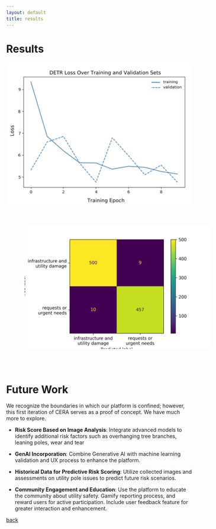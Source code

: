 ```yaml
---
layout: default
title: results
---
```

# Results
<!-- 
![](static/figures/detr_performance.png)

<img src="static/figures/confusion_matrix.png"
     alt="Confusion_matrix SVM"
     style="margin = 50px" />
-->
<img src="static/figures/detr_performance.png" alt="DETR Performance" style="margin: 0 auto; display: block;">

<img src="static/figures/confusion_matrix.png" alt="Confusion Matrix SVM" style="margin: 50px;">

# Future Work
We recognize the boundaries in which our platform is confined; however, this first iteration of CERA serves as a proof of concept. We have much more to explore.

- **Risk Score Based on Image Analysis**: Integrate advanced models to identify additional risk factors such as overhanging tree branches, leaning poles, wear and tear
- **GenAI Incorporation**: Combine Generative AI with machine learning  validation and UX process to enhance the platform.
- **Historical Data for Predictive Risk Scoring**: Utilize collected images and assessments on utility pole issues to predict future risk scenarios.

- **Community Engagement and Education**: Use the platform to educate the community about utility safety. Gamify reporting process, and reward users for active participation. Include user feedback feature for greater interaction and enhancement.

[back](./)

